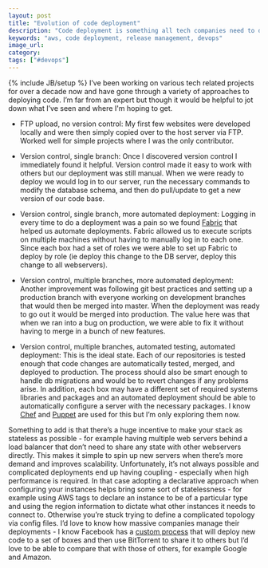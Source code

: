 ```yaml
---
layout: post
title: "Evolution of code deployment"
description: "Code deployment is something all tech companies need to do and there's been a lot of progress over the past decade in managing it. I was thinking of how my process has evolved and what I've learned."
keywords: "aws, code deployment, release management, devops"
image_url:
category:
tags: ["#devops"]
---
```

{% include JB/setup %}
I’ve been working on various tech related projects for over a decade now and have gone through a variety of approaches to deploying code. I’m far from an expert but though it would be helpful to jot down what I’ve seen and where I'm hoping to get.

- FTP upload, no version control: My first few websites were developed locally and were then simply copied over to the host server via FTP. Worked well for simple projects where I was the only contributor.

- Version control, single branch: Once I discovered version control I immediately found it helpful. Version control made it easy to work with others but our deployment was still manual. When we were ready to deploy we would log in to our server, run the necessary commands to modify the database schema, and then do pull/update to get a new version of our code base.

- Version control, single branch, more automated deployment: Logging in every time to do a deployment was a pain so we found <a href="http://www.fabfile.org/" target="_blank">Fabric</a> that helped us automate deployments. Fabric allowed us to execute scripts on multiple machines without having to manually log in to each one. Since each box had a set of roles we were able to set up Fabric to deploy by role (ie deploy this change to the DB server, deploy this change to all webservers).

- Version control, multiple branches, more automated deployment: Another improvement was following git best practices and setting up a production branch with everyone working on development branches that would then be merged into master. When the deployment was ready to go out it would be merged into production. The value here was that when we ran into a bug on production, we were able to fix it without having to merge in a bunch of new features.

- Version control, multiple branches, automated testing, automated deployment: This is the ideal state. Each of our repositories is tested enough that code changes are automatically tested, merged, and deployed to production. The process should also be smart enough to handle db migrations and would be to revert changes if any problems arise. In addition, each box may have a different set of required systems libraries and packages and an automated deployment should be able to automatically configure a server with the necessary packages. I know <a href="http://www.getchef.com/chef/" target="_blank">Chef</a> and <a href="http://puppetlabs.com/" target="_blank">Puppet</a> are used for this but I’m only exploring them now.

Something to add is that there’s a huge incentive to make your stack as stateless as possible - for example having multiple web servers behind a load balancer that don’t need to share any state with other webservers directly. This makes it simple to spin up new servers when there’s more demand and improves scalability. Unfortunately, it’s not always possible and complicated deployments end up having coupling - especially when high performance is required. In that case adopting a declarative approach when configuring your instances helps bring some sort of statelessness - for example using AWS tags to declare an instance to be of a particular type and using the region information to dictate what other instances it needs to connect to. Otherwise you’re stuck trying to define a complicated topology via config files. I’d love to know how massive companies manage their deployments - I know Facebook has a <a href="http://arstechnica.com/business/2012/04/exclusive-a-behind-the-scenes-look-at-facebook-release-engineering/" target="_blank">custom process</a> that will deploy new code to a set of boxes and then use BitTorrent to share it to others but I’d love to be able to compare that with those of others, for example Google and Amazon.